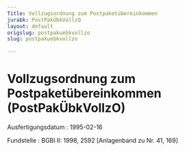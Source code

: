 ```yaml
---
Title: Vollzugsordnung zum Postpaketübereinkommen
jurabk: PostPakÜbkVollzO
layout: default
origslug: postpakuebkvollzo
slug: postpakuebkvollzo

---
```


# Vollzugsordnung zum Postpaketübereinkommen (PostPakÜbkVollzO)

Ausfertigungsdatum
:   1995-02-16

Fundstelle
:   BGBl II: 1998, 2592 [Anlagenband zu Nr. 41, 169]

